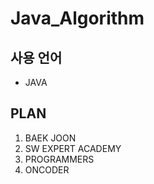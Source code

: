 # Java_Algorithm


## 사용 언어
- JAVA


## PLAN
1. BAEK JOON
2. SW EXPERT ACADEMY
3. PROGRAMMERS
4. ONCODER

